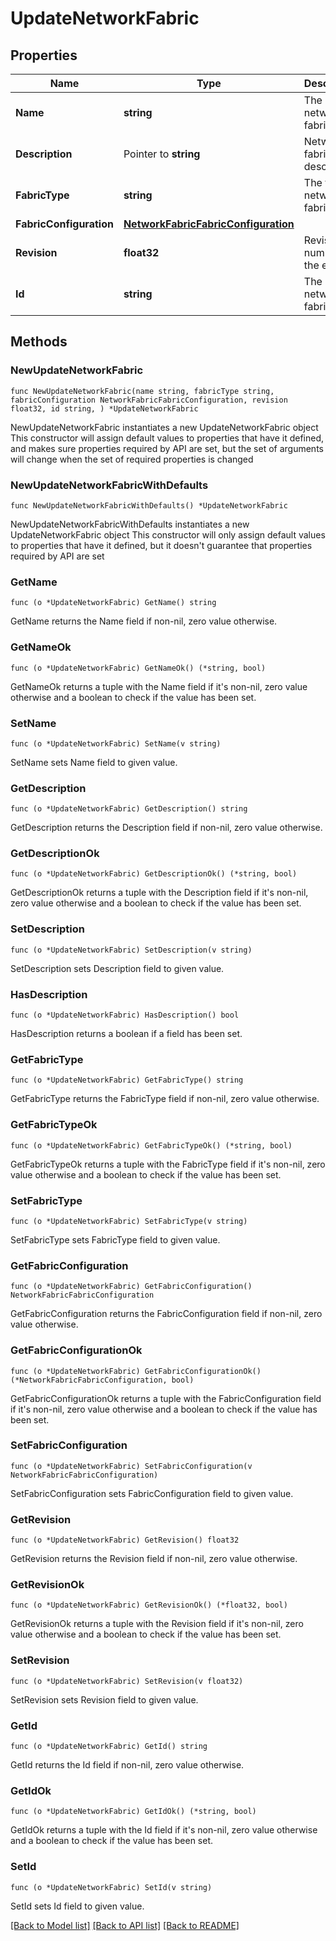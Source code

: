 # UpdateNetworkFabric

## Properties

Name | Type | Description | Notes
------------ | ------------- | ------------- | -------------
**Name** | **string** | The network fabric name | 
**Description** | Pointer to **string** | Network fabric description | [optional] 
**FabricType** | **string** | The type of network fabric | 
**FabricConfiguration** | [**NetworkFabricFabricConfiguration**](NetworkFabricFabricConfiguration.md) |  | 
**Revision** | **float32** | Revision number of the entity | 
**Id** | **string** | The network fabric ID. | 

## Methods

### NewUpdateNetworkFabric

`func NewUpdateNetworkFabric(name string, fabricType string, fabricConfiguration NetworkFabricFabricConfiguration, revision float32, id string, ) *UpdateNetworkFabric`

NewUpdateNetworkFabric instantiates a new UpdateNetworkFabric object
This constructor will assign default values to properties that have it defined,
and makes sure properties required by API are set, but the set of arguments
will change when the set of required properties is changed

### NewUpdateNetworkFabricWithDefaults

`func NewUpdateNetworkFabricWithDefaults() *UpdateNetworkFabric`

NewUpdateNetworkFabricWithDefaults instantiates a new UpdateNetworkFabric object
This constructor will only assign default values to properties that have it defined,
but it doesn't guarantee that properties required by API are set

### GetName

`func (o *UpdateNetworkFabric) GetName() string`

GetName returns the Name field if non-nil, zero value otherwise.

### GetNameOk

`func (o *UpdateNetworkFabric) GetNameOk() (*string, bool)`

GetNameOk returns a tuple with the Name field if it's non-nil, zero value otherwise
and a boolean to check if the value has been set.

### SetName

`func (o *UpdateNetworkFabric) SetName(v string)`

SetName sets Name field to given value.


### GetDescription

`func (o *UpdateNetworkFabric) GetDescription() string`

GetDescription returns the Description field if non-nil, zero value otherwise.

### GetDescriptionOk

`func (o *UpdateNetworkFabric) GetDescriptionOk() (*string, bool)`

GetDescriptionOk returns a tuple with the Description field if it's non-nil, zero value otherwise
and a boolean to check if the value has been set.

### SetDescription

`func (o *UpdateNetworkFabric) SetDescription(v string)`

SetDescription sets Description field to given value.

### HasDescription

`func (o *UpdateNetworkFabric) HasDescription() bool`

HasDescription returns a boolean if a field has been set.

### GetFabricType

`func (o *UpdateNetworkFabric) GetFabricType() string`

GetFabricType returns the FabricType field if non-nil, zero value otherwise.

### GetFabricTypeOk

`func (o *UpdateNetworkFabric) GetFabricTypeOk() (*string, bool)`

GetFabricTypeOk returns a tuple with the FabricType field if it's non-nil, zero value otherwise
and a boolean to check if the value has been set.

### SetFabricType

`func (o *UpdateNetworkFabric) SetFabricType(v string)`

SetFabricType sets FabricType field to given value.


### GetFabricConfiguration

`func (o *UpdateNetworkFabric) GetFabricConfiguration() NetworkFabricFabricConfiguration`

GetFabricConfiguration returns the FabricConfiguration field if non-nil, zero value otherwise.

### GetFabricConfigurationOk

`func (o *UpdateNetworkFabric) GetFabricConfigurationOk() (*NetworkFabricFabricConfiguration, bool)`

GetFabricConfigurationOk returns a tuple with the FabricConfiguration field if it's non-nil, zero value otherwise
and a boolean to check if the value has been set.

### SetFabricConfiguration

`func (o *UpdateNetworkFabric) SetFabricConfiguration(v NetworkFabricFabricConfiguration)`

SetFabricConfiguration sets FabricConfiguration field to given value.


### GetRevision

`func (o *UpdateNetworkFabric) GetRevision() float32`

GetRevision returns the Revision field if non-nil, zero value otherwise.

### GetRevisionOk

`func (o *UpdateNetworkFabric) GetRevisionOk() (*float32, bool)`

GetRevisionOk returns a tuple with the Revision field if it's non-nil, zero value otherwise
and a boolean to check if the value has been set.

### SetRevision

`func (o *UpdateNetworkFabric) SetRevision(v float32)`

SetRevision sets Revision field to given value.


### GetId

`func (o *UpdateNetworkFabric) GetId() string`

GetId returns the Id field if non-nil, zero value otherwise.

### GetIdOk

`func (o *UpdateNetworkFabric) GetIdOk() (*string, bool)`

GetIdOk returns a tuple with the Id field if it's non-nil, zero value otherwise
and a boolean to check if the value has been set.

### SetId

`func (o *UpdateNetworkFabric) SetId(v string)`

SetId sets Id field to given value.



[[Back to Model list]](../README.md#documentation-for-models) [[Back to API list]](../README.md#documentation-for-api-endpoints) [[Back to README]](../README.md)


